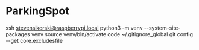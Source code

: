 # ParkingSpot

ssh stevensikorski@raspberrypi.local
python3 -m venv --system-site-packages venv
source venv/bin/activate
code ~/.gitignore_global
git config --get core.excludesfile